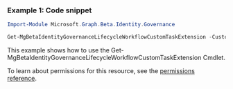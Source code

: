 ### Example 1: Code snippet

```powershellImport-Module Microsoft.Graph.Beta.Identity.Governance

Get-MgBetaIdentityGovernanceLifecycleWorkflowCustomTaskExtension -CustomTaskExtensionId $customTaskExtensionId
```
This example shows how to use the Get-MgBetaIdentityGovernanceLifecycleWorkflowCustomTaskExtension Cmdlet.
To learn about permissions for this resource, see the [permissions reference](/graph/permissions-reference).

